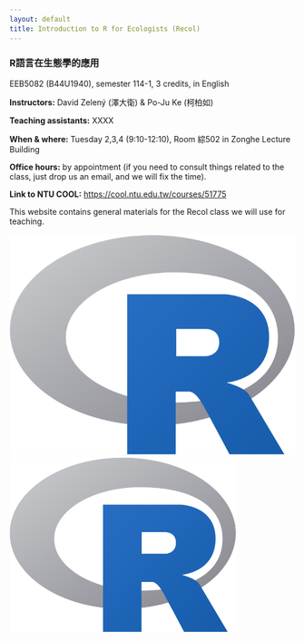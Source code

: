 ```yaml
---
layout: default
title: Introduction to R for Ecologists (Recol)
---
```


### R語言在生態學的應用


EEB5082 (B44U1940), semester 114-1, 3 credits, in English

**Instructors:** David Zelený (澤大衛) & Po-Ju Ke (柯柏如)

**Teaching assistants:** XXXX

**When & where:** Tuesday 2,3,4 (9:10-12:10), Room 綜502 in Zonghe Lecture Building

**Office hours:** by appointment (if you need to consult things related to the class, just drop us an email, and we will fix the time).

**Link to NTU COOL:** https://cool.ntu.edu.tw/courses/51775

This website contains general materials for the Recol class we will use for teaching.

![Optional caption text](/images/R_logo.svg.png)
<img src="/images/R_logo.svg.png" alt="Richness histogram" width="400">
